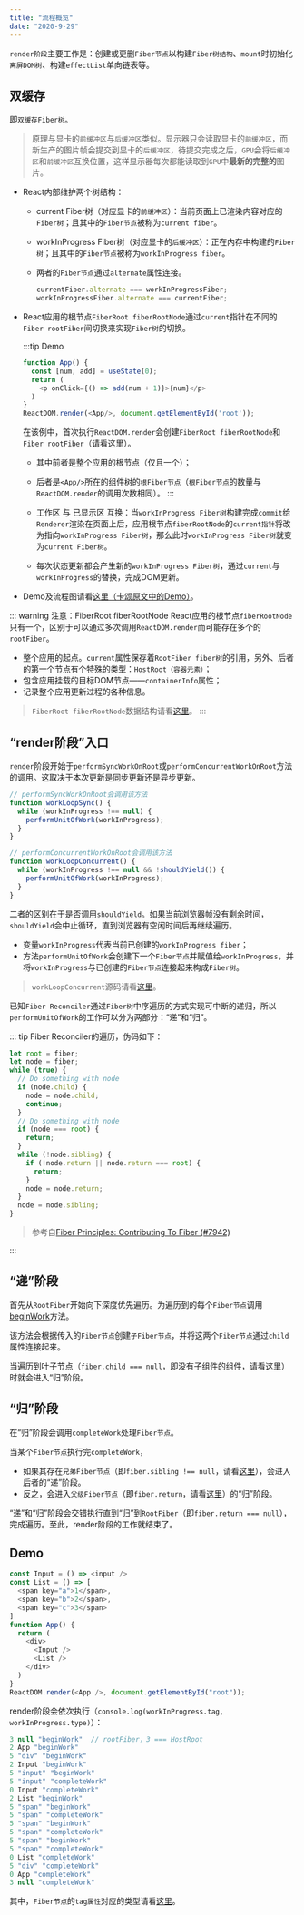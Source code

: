 ```yaml
---
title: "流程概览"
date: "2020-9-29"
---
```


`render阶段`主要工作是：创建或更删`Fiber节点`以构建`Fiber树结构`、`mount`时初始化`离屏DOM树`、构建`effectList`单向链表等。

## 双缓存

即`双缓存Fiber树`。

> 原理与显卡的`前缓冲区`与`后缓冲区`类似。显示器只会读取显卡的`前缓冲区`，而新生产的图片帧会提交到显卡的`后缓冲区`，待提交完成之后，`GPU`会将`后缓冲区`和`前缓冲区`互换位置，这样显示器每次都能读取到`GPU`中**最新的完整的**图片。

- React内部维护两个树结构：
  - current Fiber树（对应显卡的`前缓冲区`）：当前页面上已渲染内容对应的`Fiber树`；且其中的`Fiber节点`被称为`current fiber`。
  - workInProgress Fiber树（对应显卡的`后缓冲区`）：正在内存中构建的`Fiber树`；且其中的`Fiber节点`被称为`workInProgress fiber`。
  - 两者的`Fiber节点`通过`alternate`属性连接。

    ```js
    currentFiber.alternate === workInProgressFiber;
    workInProgressFiber.alternate === currentFiber;
    ```

- React应用的根节点`FiberRoot fiberRootNode`通过`current`指针在不同的`Fiber rootFiber`间切换来实现`Fiber树`的切换。

  :::tip Demo

  ```js
  function App() {
    const [num, add] = useState(0);
    return (
      <p onClick={() => add(num + 1)}>{num}</p>
    )
  }
  ReactDOM.render(<App/>, document.getElementById('root'));
  ```

  在该例中，首次执行`ReactDOM.render`会创建`FiberRoot fiberRootNode`和`Fiber rootFiber`（请看[这里](https://github.com/facebook/react/blob/v16.13.1/packages/react-dom/src/client/ReactDOMLegacy.js#L193)）。
  
  - 其中前者是整个应用的根节点（仅且一个）；
  - 后者是`<App/>`所在的组件树的`根Fiber节点`（`根Fiber节点`的数量与`ReactDOM.render`的调用次数相同）。
  :::

  - 工作区 与 已显示区 互换：当`workInProgress Fiber树`构建完成`commit`给`Renderer`渲染在页面上后，应用根节点`fiberRootNode`的`current指针`将改为指向`workInProgress Fiber树`，那么此时`workInProgress Fiber树`就变为`current Fiber树`。
  - 每次状态更新都会产生新的`workInProgress Fiber树`，通过`current`与`workInProgress`的替换，完成DOM更新。
- Demo及流程图请看[这里（卡颂原文中的Demo）](https://react.iamkasong.com/process/doubleBuffer.html#mount时)。

::: warning 注意：FiberRoot fiberRootNode
React应用的根节点`fiberRootNode`只有一个，区别于可以通过多次调用`ReactDOM.render`而可能存在多个的`rootFiber`。

- 整个应用的起点。`current`属性保存着`RootFiber fiber树`的引用，另外、后者的第一个节点有个特殊的类型：`HostRoot（容器元素）`；
- 包含应用挂载的目标DOM节点——`containerInfo`属性；
- 记录整个应用更新过程的各种信息。

> `FiberRoot fiberRootNode`数据结构请看[这里](./node-structure.html#fiberroot)。
:::

## “render阶段”入口

`render`阶段开始于`performSyncWorkOnRoot`或`performConcurrentWorkOnRoot`方法的调用。这取决于本次更新是同步更新还是异步更新。

```js
// performSyncWorkOnRoot会调用该方法
function workLoopSync() {
  while (workInProgress !== null) {
    performUnitOfWork(workInProgress);
  }
}

// performConcurrentWorkOnRoot会调用该方法
function workLoopConcurrent() {
  while (workInProgress !== null && !shouldYield()) {
    performUnitOfWork(workInProgress);
  }
}
```

二者的区别在于是否调用`shouldYield`。如果当前浏览器帧没有剩余时间，`shouldYield`会中止循环，直到浏览器有空闲时间后再继续遍历。

- 变量`workInProgress`代表当前已创建的`workInProgress fiber`；
- 方法`performUnitOfWork`会创建下一个`Fiber节点`并赋值给`workInProgress`，并将`workInProgress`与已创建的`Fiber节点`连接起来构成`Fiber树`。

> `workLoopConcurrent`源码请看[这里](https://github.com/facebook/react/blob/v16.13.1/packages/react-reconciler/src/ReactFiberWorkLoop.js#L1467)。

已知`Fiber Reconciler`通过`Fiber树`中序遍历的方式实现可中断的递归，所以`performUnitOfWork`的工作可以分为两部分：“递”和“归”。

::: tip Fiber Reconciler的遍历，伪码如下：

```js
let root = fiber;
let node = fiber;
while (true) {
  // Do something with node
  if (node.child) {
    node = node.child;
    continue;
  }
  // Do something with node
  if (node === root) {
    return;
  }
  while (!node.sibling) {
    if (!node.return || node.return === root) {
      return;
    }
    node = node.return;
  }
  node = node.sibling;
}
```

> 参考自[Fiber Principles: Contributing To Fiber (#7942)](https://github.com/facebook/react/issues/7942)

:::

## “递”阶段

首先从`RootFiber`开始向下深度优先遍历。为遍历到的每个`Fiber节点`调用[beginWork](https://github.com/facebook/react/blob/v16.13.1/packages/react-reconciler/src/ReactFiberBeginWork.js#L2874)方法。

该方法会根据传入的`Fiber节点`创建`子Fiber节点`，并将这两个`Fiber节点`通过`child`属性连接起来。

当遍历到叶子节点（`fiber.child === null`，即没有子组件的组件，请看[这里](https://github.com/facebook/react/blob/v16.13.1/packages/react-reconciler/src/ReactFiberWorkLoop.js#L1494)）时就会进入“归”阶段。

## “归”阶段

在“归”阶段会调用`completeWork`处理`Fiber节点`。

当某个`Fiber节点`执行完`completeWork`，

- 如果其存在`兄弟Fiber节点`（即`fiber.sibling !== null`，请看[这里](https://github.com/facebook/react/blob/v16.13.1/packages/react-reconciler/src/ReactFiberWorkLoop.js#L1621)），会进入后者的“递”阶段。
- 反之，会进入`父级Fiber节点`（即`fiber.return`，请看[这里](https://github.com/facebook/react/blob/v16.13.1/packages/react-reconciler/src/ReactFiberWorkLoop.js#L1627)）的“归”阶段。

“递”和“归”阶段会交错执行直到“归”到`RootFiber`（即`fiber.return === null`），完成遍历。至此，render阶段的工作就结束了。

## Demo

```js
const Input = () => <input />
const List = () => [
  <span key="a">1</span>,
  <span key="b">2</span>,
  <span key="c">3</span>
]
function App() {
  return (
    <div>
      <Input />
      <List />
    </div>
  )
}
ReactDOM.render(<App />, document.getElementById("root"));
```

render阶段会依次执行（`console.log(workInProgress.tag, workInProgress.type)`）：

```js
3 null "beginWork"  // rootFiber，3 === HostRoot
2 App "beginWork"
5 "div" "beginWork"
2 Input "beginWork"
5 "input" "beginWork"
5 "input" "completeWork"
0 Input "completeWork"
2 List "beginWork"
5 "span" "beginWork"
5 "span" "completeWork"
5 "span" "beginWork"
5 "span" "completeWork"
5 "span" "beginWork"
5 "span" "completeWork"
0 List "completeWork"
5 "div" "completeWork"
0 App "completeWork"
3 null "completeWork"
```

其中，`Fiber节点`的`tag属性`对应的类型请看[这里](https://github.com/facebook/react/blob/v16.13.1/packages/shared/ReactWorkTags.js#L35)。
